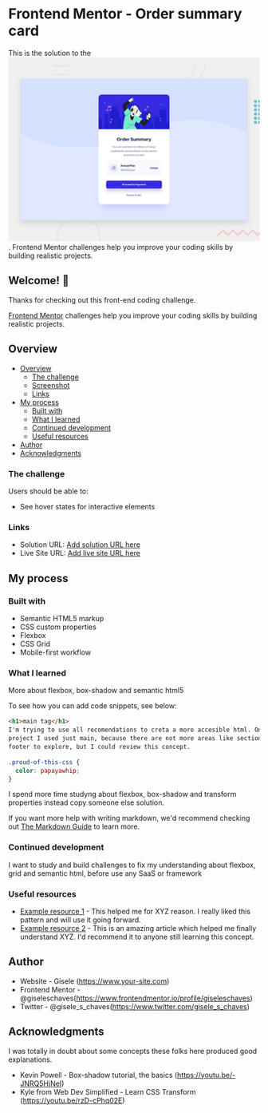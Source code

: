 # Frontend Mentor - Order summary card

This is the solution to the ![Design preview for the Order summary card coding challenge](./design/desktop-preview.jpg). Frontend Mentor challenges help you improve your coding skills by building realistic projects.

## Welcome! 👋

Thanks for checking out this front-end coding challenge.

[Frontend Mentor](https://www.frontendmentor.io) challenges help you improve your coding skills by building realistic projects.

## Overview

- [Overview](#overview)
  - [The challenge](#the-challenge)
  - [Screenshot](#screenshot)
  - [Links](#links)
- [My process](#my-process)
  - [Built with](#built-with)
  - [What I learned](#what-i-learned)
  - [Continued development](#continued-development)
  - [Useful resources](#useful-resources)
- [Author](#author)
- [Acknowledgments](#acknowledgments)

### The challenge

Users should be able to:

- See hover states for interactive elements

### Links

- Solution URL: [Add solution URL here](https://your-solution-url.com)
- Live Site URL: [Add live site URL here](https://your-live-site-url.com)

## My process

### Built with

- Semantic HTML5 markup
- CSS custom properties
- Flexbox
- CSS Grid
- Mobile-first workflow

### What I learned

More about flexbox, box-shadow and semantic html5

To see how you can add code snippets, see below:

```html
<h1>main tag</h1>
I'm trying to use all recomendations to creta a more accesible html. On this
project I used just main, because there are not more areas like section and
footer to explore, but I could review this concept.
```

```css
.proud-of-this-css {
  color: papayawhip;
}
```

I spend more time studyng about flexbox, box-shadow and transform properties instead copy someone else solution.

If you want more help with writing markdown, we'd recommend checking out [The Markdown Guide](https://www.markdownguide.org/) to learn more.

### Continued development

I want to study and build challenges to fix my understanding about flexbox, grid and semantic html, before use any SaaS or framework

### Useful resources

- [Example resource 1](https://www.example.com) - This helped me for XYZ reason. I really liked this pattern and will use it going forward.
- [Example resource 2](https://www.example.com) - This is an amazing article which helped me finally understand XYZ. I'd recommend it to anyone still learning this concept.

## Author

- Website - Gisele (https://www.your-site.com)
- Frontend Mentor - @giseleschaves(https://www.frontendmentor.io/profile/giseleschaves)
- Twitter - @gisele_s_chaves(https://www.twitter.com/gisele_s_chaves)

## Acknowledgments

I was totally in doubt about some concepts these folks here produced good explanations.

- Kevin Powell - Box-shadow tutorial, the basics (https://youtu.be/-JNRQ5HjNeI)
- Kyle from Web Dev Simplified - Learn CSS Transform (https://youtu.be/rzD-cPhq02E)
